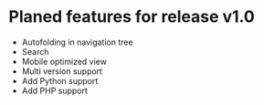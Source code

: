 Planed features for release v1.0
================================

* Autofolding in navigation tree
* Search
* Mobile optimized view
* Multi version support
* Add Python support
* Add PHP support